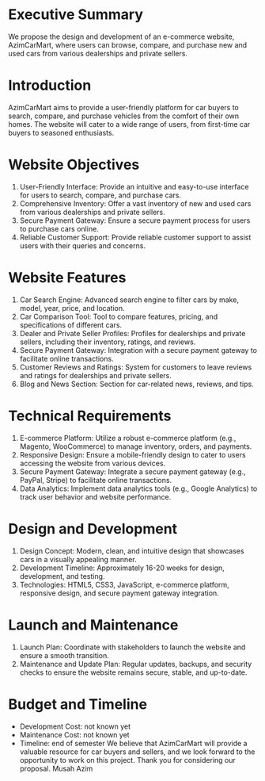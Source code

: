 # Executive Summary
We propose the design and development of an e-commerce website, AzimCarMart, where users can
browse, compare, and purchase new and used cars from various dealerships and private sellers.
# Introduction
AzimCarMart aims to provide a user-friendly platform for car buyers to search, compare, and purchase
vehicles from the comfort of their own homes. The website will cater to a wide range of users, from
first-time car buyers to seasoned enthusiasts.
# Website Objectives
1. User-Friendly Interface: Provide an intuitive and easy-to-use interface for users to search, compare,
and purchase cars.
2. Comprehensive Inventory: Offer a vast inventory of new and used cars from various dealerships and
private sellers.
3. Secure Payment Gateway: Ensure a secure payment process for users to purchase cars online.
4. Reliable Customer Support: Provide reliable customer support to assist users with their queries and
concerns.
# Website Features
1. Car Search Engine: Advanced search engine to filter cars by make, model, year, price, and location.
2. Car Comparison Tool: Tool to compare features, pricing, and specifications of different cars.
3. Dealer and Private Seller Profiles: Profiles for dealerships and private sellers, including their inventory,
ratings, and reviews.
4. Secure Payment Gateway: Integration with a secure payment gateway to facilitate online
transactions.
5. Customer Reviews and Ratings: System for customers to leave reviews and ratings for dealerships and
private sellers.
6. Blog and News Section: Section for car-related news, reviews, and tips.
# Technical Requirements
1. E-commerce Platform: Utilize a robust e-commerce platform (e.g., Magento, WooCommerce) to
manage inventory, orders, and payments.
2. Responsive Design: Ensure a mobile-friendly design to cater to users accessing the website from
various devices.
3. Secure Payment Gateway: Integrate a secure payment gateway (e.g., PayPal, Stripe) to facilitate
online transactions.
4. Data Analytics: Implement data analytics tools (e.g., Google Analytics) to track user behavior and
website performance.
# Design and Development
1. Design Concept: Modern, clean, and intuitive design that showcases cars in a visually appealing
manner.
2. Development Timeline: Approximately 16-20 weeks for design, development, and testing.
3. Technologies: HTML5, CSS3, JavaScript, e-commerce platform, responsive design, and secure payment
gateway integration.
# Launch and Maintenance
1. Launch Plan: Coordinate with stakeholders to launch the website and ensure a smooth transition.
2. Maintenance and Update Plan: Regular updates, backups, and security checks to ensure the website
remains secure, stable, and up-to-date.
# Budget and Timeline
- Development Cost: not known yet
- Maintenance Cost: not known yet
- Timeline: end of semester
We believe that AzimCarMart will provide a valuable resource for car buyers and sellers, and we look
forward to the opportunity to work on this project.
Thank you for considering our proposal.
Musah Azim
